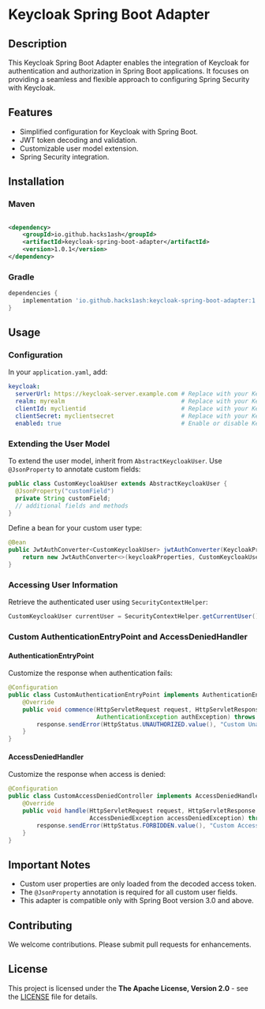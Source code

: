 # Keycloak Spring Boot Adapter

## Description

This Keycloak Spring Boot Adapter enables the integration of Keycloak for authentication and authorization in Spring
Boot applications. It focuses on providing a seamless and flexible approach to configuring Spring Security with
Keycloak.

## Features

- Simplified configuration for Keycloak with Spring Boot.
- JWT token decoding and validation.
- Customizable user model extension.
- Spring Security integration.

## Installation

### Maven

```xml

<dependency>
    <groupId>io.github.hacks1ash</groupId>
    <artifactId>keycloak-spring-boot-adapter</artifactId>
    <version>1.0.1</version>
</dependency>
```

### Gradle

```groovy
dependencies {
    implementation 'io.github.hacks1ash:keycloak-spring-boot-adapter:1.0.0'
}
```

## Usage

### Configuration

In your `application.yaml`, add:

```yaml
keycloak:
  serverUrl: https://keycloak-server.example.com # Replace with your Keycloak server URL
  realm: myrealm                                 # Replace with your Keycloak realm
  clientId: myclientid                           # Replace with your Keycloak client ID
  clientSecret: myclientsecret                   # Replace with your Keycloak client secret
  enabled: true                                  # Enable or disable Keycloak integration
```

### Extending the User Model

To extend the user model, inherit from `AbstractKeycloakUser`. Use `@JsonProperty` to annotate custom fields:

```java
public class CustomKeycloakUser extends AbstractKeycloakUser {
  @JsonProperty("customField")
  private String customField;
  // additional fields and methods
}
```

Define a bean for your custom user type:

```java
@Bean
public JwtAuthConverter<CustomKeycloakUser> jwtAuthConverter(KeycloakProperties keycloakProperties) {
    return new JwtAuthConverter<>(keycloakProperties, CustomKeycloakUser.class);
}
```

### Accessing User Information

Retrieve the authenticated user using `SecurityContextHelper`:

```java
CustomKeycloakUser currentUser = SecurityContextHelper.getCurrentUser();
```

### Custom AuthenticationEntryPoint and AccessDeniedHandler

#### AuthenticationEntryPoint

Customize the response when authentication fails:

```java
@Configuration
public class CustomAuthenticationEntryPoint implements AuthenticationEntryPoint {
    @Override
    public void commence(HttpServletRequest request, HttpServletResponse response,
                         AuthenticationException authException) throws IOException {
        response.sendError(HttpStatus.UNAUTHORIZED.value(), "Custom Unauthorized Message");
    }
}

```

#### AccessDeniedHandler

Customize the response when access is denied:

```java
@Configuration
public class CustomAccessDeniedController implements AccessDeniedHandler {
    @Override
    public void handle(HttpServletRequest request, HttpServletResponse response,
                       AccessDeniedException accessDeniedException) throws IOException {
        response.sendError(HttpStatus.FORBIDDEN.value(), "Custom Access Denied Message");
    }
}

```

## Important Notes

- Custom user properties are only loaded from the decoded access token.
- The `@JsonProperty` annotation is required for all custom user fields.
- This adapter is compatible only with Spring Boot version 3.0 and above.

## Contributing

We welcome contributions. Please submit pull requests for enhancements.

## License

This project is licensed under the **The Apache License, Version 2.0** - see the [LICENSE](http://www.apache.org/licenses/LICENSE-2.0.txt) file for details.